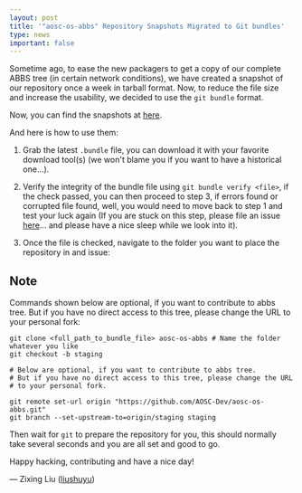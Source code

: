 ```yaml
---
layout: post
title: '"aosc-os-abbs" Repository Snapshots Migrated to Git bundles'
type: news
important: false
---
```


Sometime ago, to ease the new packagers to get a copy of our complete ABBS tree (in certain network conditions), we have created a snapshot of our repository once a week in tarball format. Now, to reduce the file size and increase the usability, we decided to use the `git bundle` format.

Now, you can find the snapshots at [here](https://repo.aosc.io/misc/aosc-os-abbs-snapshots/).

And here is how to use them:

1. Grab the latest `.bundle` file, you can download it with your favorite download tool(s) (we won't blame you if you want to have a historical one...).

2. Verify the integrity of the bundle file using `git bundle verify <file>`, if the check passed, you can then proceed to step 3, if errors found or corrupted file found, well, you would need to move back to step 1 and test your luck again (If you are stuck on this step, please file an issue [here](https://github.com/AOSC-Dev/aosc-os-abbs/issues)... and please have a nice sleep while we look into it).

3. Once the file is checked, navigate to the folder you want to place the repository in and issue:

## Note

Commands shown below are optional, if you want to contribute to abbs tree. But if you have no direct access to this tree, please change the URL to your personal fork:

    git clone <full_path_to_bundle_file> aosc-os-abbs # Name the folder whatever you like
    git checkout -b staging

    # Below are optional, if you want to contribute to abbs tree.
    # But if you have no direct access to this tree, please change the URL
    # to your personal fork.

    git remote set-url origin "https://github.com/AOSC-Dev/aosc-os-abbs.git"  
    git branch --set-upstream-to=origin/staging staging

Then wait for `git` to prepare the repository for you, this should normally take several seconds and you are all set and good to go.

Happy hacking, contributing and have a nice day!

— Zixing Liu ([liushuyu](https://github.com/liushuyu/))
